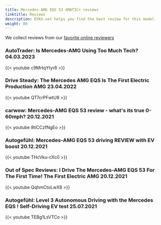 ```yaml
---
title: Mercedes-AMG EQS 53 4MATIC+ reviews
linktitle: Reviews
description: EVKX.net helps you find the best review for this model. 
weight: 80
---
```

We collect reviews from our [favorite online reviewers](/guides/evreviewers/)

### AutoTrader: Is Mercedes-AMG Using Too Much Tech? 04.03.2023

{{< youtube c9MrtqYtyr8 >}}

### Drive Steady: The Mercedes AMG EQS Is The First Electric Production AMG 23.04.2022

{{< youtube QT7crPFwtU8 >}}

### carwow: Mercedes-AMG EQS 53 review - what's its true 0-60mph? 20.12.2021

{{< youtube 8tiCCzfNgEo >}}

### Autogefühl: Mercedes-AMG EQS 53 driving REVIEW with EV boost 20.12.2021

{{< youtube THcVku-cXc0 >}}

### Out of Spec Reviews: I Drive The Mercedes-AMG EQS 53 For The First Time! The First Electric AMG 20.12.2021

{{< youtube QqhmCtoLwX8 >}}

### Autogefühl: Level 3 Autonomous Driving with the Mercedes EQS ! Self-Driving EV test 25.07.2021

{{< youtube TEBg1LsVTCo >}}

